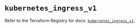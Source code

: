 # `kubernetes_ingress_v1`

Refer to the Terraform Registry for docs: [`kubernetes_ingress_v1`](https://registry.terraform.io/providers/hashicorp/kubernetes/2.25.2/docs/resources/ingress_v1).
